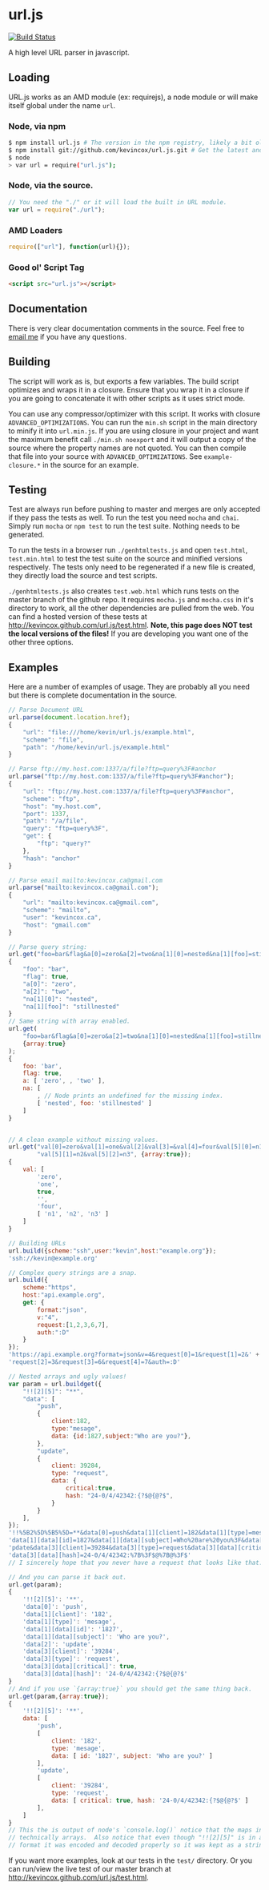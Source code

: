 # url.js

[![Build Status](https://travis-ci.org/kevincox/url.js.png?branch=master)](https://travis-ci.org/kevincox/url.js)

A high level URL parser in javascript.

## Loading

URL.js works as an AMD module (ex: requirejs), a node module or will make itself
global under the name `url`.

### Node, via npm
```bash
$ npm install url.js # The version in the npm registry, likely a bit old.
$ npm install git://github.com/kevincox/url.js.git # Get the latest and greatest.
$ node
> var url = require("url.js");
```
### Node, via the source.
```javascript
// You need the "./" or it will load the built in URL module.
var url = require("./url");
```

### AMD Loaders
```javascript
require(["url"], function(url){});
```

### Good ol' Script Tag
```html
<script src="url.js"></script>
```

## Documentation
There is very clear documentation comments in the source.  Feel free to
[email me](kevincox.ca@gmail.com) if you have any questions.

## Building
The script will work as is, but exports a few variables.  The build script
optimizes and wraps it in a closure.  Ensure that you wrap it in a closure if
you are going to concatenate it with other scripts as it uses strict mode.

You can use any compressor/optimizer with this script.  It works with closure
`ADVANCED_OPTIMIZATIONS`.  You can run the `min.sh` script in the main directory
to minify it into `url.min.js`.  If you are using closure in your project and
want the maximum benefit call `./min.sh noexport` and it will output a copy of
the source where the property names are not quoted.  You can then compile that
file into your source with `ADVANCED_OPTIMIZATIONS`.  See `example-closure.*`
in the source for an example.

## Testing

Test are always run before pushing to master and merges are only accepted if
they pass the tests as well.  To run the test you need `mocha` and `chai`.
Simply run `mocha` or `npm test` to run the test suite.  Nothing needs to be
generated.

To run the tests in a browser run `./genhtmltests.js` and open `test.html`,
`test.min.html` to test the test suite on the source and minified versions
respectively.  The tests only need to be regenerated if a new file is created,
they directly load the source and test scripts.

`./genhtmltests.js` also creates `test.web.html` which runs tests on the master
branch of the github repo.  It requires `mocha.js` and `mocha.css` in it's
directory to work, all the other dependencies are pulled from the web.  You can
find a hosted version of these tests at http://kevincox.github.com/url.js/test.html.
**Note, this page does NOT test the local versions of the files!**  If you are
developing you want one of the other three options.

## Examples

Here are a number of examples of usage.  They are probably all you need but
there is complete documentation in the source.

```js
// Parse Document URL
url.parse(document.location.href);
{
    "url": "file:///home/kevin/url.js/example.html",
    "scheme": "file",
    "path": "/home/kevin/url.js/example.html"
}

// Parse ftp://my.host.com:1337/a/file?ftp=query%3F#anchor
url.parse("ftp://my.host.com:1337/a/file?ftp=query%3F#anchor");
{
    "url": "ftp://my.host.com:1337/a/file?ftp=query%3F#anchor",
    "scheme": "ftp",
    "host": "my.host.com",
    "port": 1337,
    "path": "/a/file",
    "query": "ftp=query%3F",
    "get": {
        "ftp": "query?"
    },
    "hash": "anchor"
}

// Parse email mailto:kevincox.ca@gmail.com
url.parse("mailto:kevincox.ca@gmail.com");
{
    "url": "mailto:kevincox.ca@gmail.com",
    "scheme": "mailto",
    "user": "kevincox.ca",
    "host": "gmail.com"
}

// Parse query string:
url.get("foo=bar&flag&a[0]=zero&a[2]=two&na[1][0]=nested&na[1][foo]=stillnested");
{
	"foo": "bar",
	"flag": true,
	"a[0]": "zero",
	"a[2]": "two",
	"na[1][0]": "nested",
	"na[1][foo]": "stillnested"
}
// Same string with array enabled.
url.get(
	"foo=bar&flag&a[0]=zero&a[2]=two&na[1][0]=nested&na[1][foo]=stillnested",
	{array:true}
);
{
	foo: 'bar',
	flag: true,
	a: [ 'zero', , 'two' ],
	na: [
		, // Node prints an undefined for the missing index.
		[ 'nested', foo: 'stillnested' ]
	]
}


// A clean example without missing values.
url.get("val[0]=zero&val[1]=one&val[2]&val[3]=&val[4]=four&val[5][0]=n1&" +
        "val[5][1]=n2&val[5][2]=n3", {array:true});
{
	val: [
		'zero',
		'one',
		true,
		'',
		'four',
		[ 'n1', 'n2', 'n3' ]
	]
}

// Building URLs
url.build({scheme:"ssh",user:"kevin",host:"example.org"});
'ssh://kevin@example.org'

// Complex query strings are a snap.
url.build({
	scheme:"https",
	host:"api.example.org",
	get: {
		format:"json",
		v:"4",
		request:[1,2,3,6,7],
		auth:":D"
	}
});
'https://api.example.org?format=json&v=4&request[0]=1&request[1]=2&' +
'request[2]=3&request[3]=6&request[4]=7&auth=:D'

// Nested arrays and ugly values!
var param = url.buildget({
	"!![2][5]": "**",
	"data": [
		"push",
		{
			client:182,
			type:"mesage",
			data: {id:1827,subject:"Who are you?"},
		},
		"update",
		{
			client: 39284,
			type: "request",
			data: {
				critical:true,
				hash: "24-0/4/42342:{?$@{@?$",
			}
		}
	],
});
'!!%5B2%5D%5B5%5D=**&data[0]=push&data[1][client]=182&data[1][type]=mesage&' +
'data[1][data][id]=1827&data[1][data][subject]=Who%20are%20you%3F&data[2]=u' +
'pdate&data[3][client]=39284&data[3][type]=request&data[3][data][critical]&' +
'data[3][data][hash]=24-0/4/42342:%7B%3F$@%7B@%3F$'
// I sincerely hope that you never have a request that looks like that.

// And you can parse it back out.
url.get(param);
{
	'!![2][5]': '**',
	'data[0]': 'push',
	'data[1][client]': '182',
	'data[1][type]': 'mesage',
	'data[1][data][id]': '1827',
	'data[1][data][subject]': 'Who are you?',
	'data[2]': 'update',
	'data[3][client]': '39284',
	'data[3][type]': 'request',
	'data[3][data][critical]': true,
	'data[3][data][hash]': '24-0/4/42342:{?$@{@?$'
}
// And if you use `{array:true}` you should get the same thing back.
url.get(param,{array:true});
{
	'!![2][5]': '**',
	data: [
		'push',
		[
			client: '182',
			type: 'mesage',
			data: [ id: '1827', subject: 'Who are you?' ]
		],
		'update',
		[
			client: '39284',
			type: 'request',
			data: [ critical: true, hash: '24-0/4/42342:{?$@{@?$' ]
		],
	]
}
// This the is output of node's `console.log()` notice that the maps in `data` are
// technically arrays.  Also notice that even though "!![2][5]" is in an array
// format it was encoded and decoded properly so it was kept as a string key.
```

If you want more examples, look at our tests in the `test/` directory.  Or you
can run/view the live test of our master branch at
http://kevincox.github.com/url.js/test.html.

